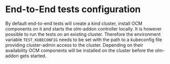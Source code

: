 # End-to-End tests configuration

By default end-to-end tests will create a kind cluster, install OCM components on it and starts the olm-addon controller locally.
It is however possible to run the tests on an existing cluster. Therefore the environment variable `TEST_KUBECONFIG` needs to be set with the path to a kubeconfig file providing cluster-admin access to the cluster.
Depending on their availability OCM components will be installed on the cluster before the olm-addon gets started.



